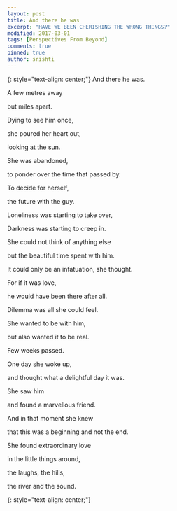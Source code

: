 ```yaml
---
layout: post
title: And there he was
excerpt: "HAVE WE BEEN CHERISHING THE WRONG THINGS?"
modified: 2017-03-01
tags: [Perspectives From Beyond]
comments: true
pinned: true
author: srishti
---
```



{: style="text-align: center;"}
And there he was.

A few metres away

but miles apart.

Dying to see him once,

she poured her heart out,

looking at the sun.

She was abandoned,

to ponder over the time that passed by.

To decide for herself,

the future with the guy.

Loneliness was starting to take over,

Darkness was starting to creep in.

She could not think of anything else

but the beautiful time spent with him.

It could only be an infatuation, she thought.

For if it was love,

he would have been there after all.

Dilemma was all she could feel.

She wanted to be with him,

but also wanted it to be real.

Few weeks passed.

One day she woke up,

and thought what a delightful day it was.

She saw him

and found a marvellous friend.

And in that moment she knew

that this was a beginning and not the end.

She found extraordinary love

in the little things around,

the laughs, the hills,

the river and the sound.

{: style="text-align: center;"}


